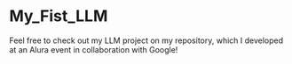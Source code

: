 # My_Fist_LLM
Feel free to check out my LLM project on my repository, which I developed at an Alura event in collaboration with Google!
